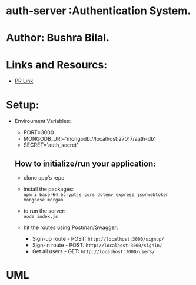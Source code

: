 # auth-server :Authentication System.

# Author: Bushra Bilal.

# Links and Resourcs:

- [PR Link](https://github.com/bushra-401-advanced-javascript/auth-server/pull/1)

# Setup:

- Enviroument Variables:
  - PORT=3000
  - MONGODB_URI='mongodb://localhost:27017/auth-db'
  - SECRET='auth_secret'

  ## How to initialize/run your application: 

  - clone app's repo

  - install the packages:  
    `npm i base-64 bcryptjs cors dotenv express jsonwebtoken mongoose morgan`

  - to run the server:  
    `node index.js`

  - hit the routes using Postman/Swagger:  
    - Sign-up route - POST: `http://localhost:3000/signup/`  
    - Sign-in route - POST: `http://localhost:3000/signin/`  
    - Get all users - GET: `http://localhost:3000/users/` 

# UML
